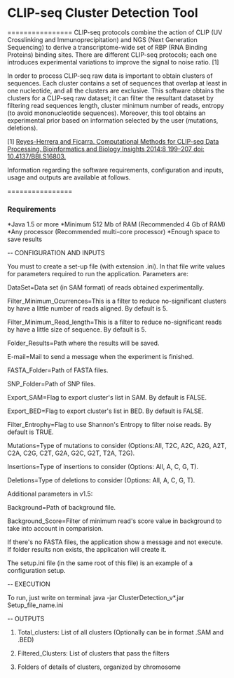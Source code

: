 # CLIP-seq Cluster Detection Tool
================
CLIP-seq protocols combine the action of CLIP (UV Crosslinking and Immunoprecipitation) and NGS (Next Generation Sequencing) to derive a transcriptome-wide set of RBP (RNA Binding Proteins) binding sites. There are different CLIP-seq protocols; each one introduces experimental variations to improve the signal to noise ratio. [1]

In order to process CLIP-seq raw data is important to obtain clusters of sequences. Each cluster contains a set of sequences that overlap at least in one nucleotide, and all the clusters are exclusive. This software obtains the clusters for a CLIP-seq raw dataset;  it can filter the resultant dataset by filtering read sequences length, cluster minimum number of reads, entropy (to avoid mononucleotide sequences). Moreover, this tool obtains an experimental prior based on information selected by the user (mutations, deletions).

[1] [Reyes-Herrera and Ficarra. Computational Methods for CLIP-seq Data Processing. Bioinformatics and Biology Insights 2014:8 199–207 doi: 10.4137/BBI.S16803.](http://www.la-press.com/computational-methods-for-clip-seq-data-processing-article-a4405)


Information regarding the software requirements, configuration and inputs, usage and outputs are available at follows.

================

### Requirements

*Java 1.5 or more
*Minimum 512 Mb of RAM (Recommended 4 Gb of RAM)
*Any processor (Recommended multi-core processor)
*Enough space to save results
	

	
--
CONFIGURATION AND INPUTS

You must to create a set-up file (with extension .ini). In that file write values for parameters required to run the application.
Parameters are: 

DataSet=Data set (in SAM format) of reads obtained experimentally.

Filter_Minimum_Ocurrences=This is a filter to reduce no-significant clusters by have a little number of reads aligned. By default is 5.

Filter_Minimum_Read_length=This is a filter to reduce no-significant reads by have a little size of sequence. By default is 5.

Folder_Results=Path where the results will be saved.

E-mail=Mail to send a message when the experiment is finished.

FASTA_Folder=Path of FASTA files.

SNP_Folder=Path of SNP files.

Export_SAM=Flag to export cluster's list in SAM. By default is FALSE.

Export_BED=Flag to export cluster's list in BED. By default is FALSE.

Filter_Entrophy=Flag to use Shannon's Entropy to filter noise reads. By default is TRUE.

Mutations=Type of mutations to consider (Options:All, T2C, A2C, A2G, A2T, C2A, C2G, C2T, G2A, G2C, G2T, T2A, T2G).

Insertions=Type of insertions to consider (Options: All, A, C, G, T).

Deletions=Type of deletions to consider (Options: All, A, C, G, T).


Additional parameters in v1.5:

Background=Path of background file.

Background_Score=Filter of minimum read's score value in background to take into account in comparision.


If there's no FASTA files, the application show a message and not execute.
If folder results non exists, the application will create it.


The setup.ini file (in the same root of this file) is an example of a configuration setup.

--
EXECUTION

To run, just write on terminal:
java -jar ClusterDetection_v*.jar Setup_file_name.ini


--
OUTPUTS

1) Total_clusters: List of all clusters (Optionally can be in format .SAM and .BED)

2) Filtered_Clusters: List of clusters that pass the filters

3) Folders of details of clusters, organized by chromosome

